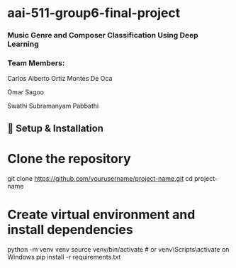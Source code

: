 # aai-511-group6-final-project

### Music Genre and Composer Classification Using Deep Learning 

### Team Members:

Carlos Alberto Ortiz Montes De Oca

Omar Sagoo

Swathi Subramanyam Pabbathi

## 🔧 Setup & Installation


# Clone the repository
git clone https://github.com/yourusername/project-name.git
cd project-name

# Create virtual environment and install dependencies
python -m venv venv
source venv/bin/activate  # or venv\Scripts\activate on Windows
pip install -r requirements.txt
